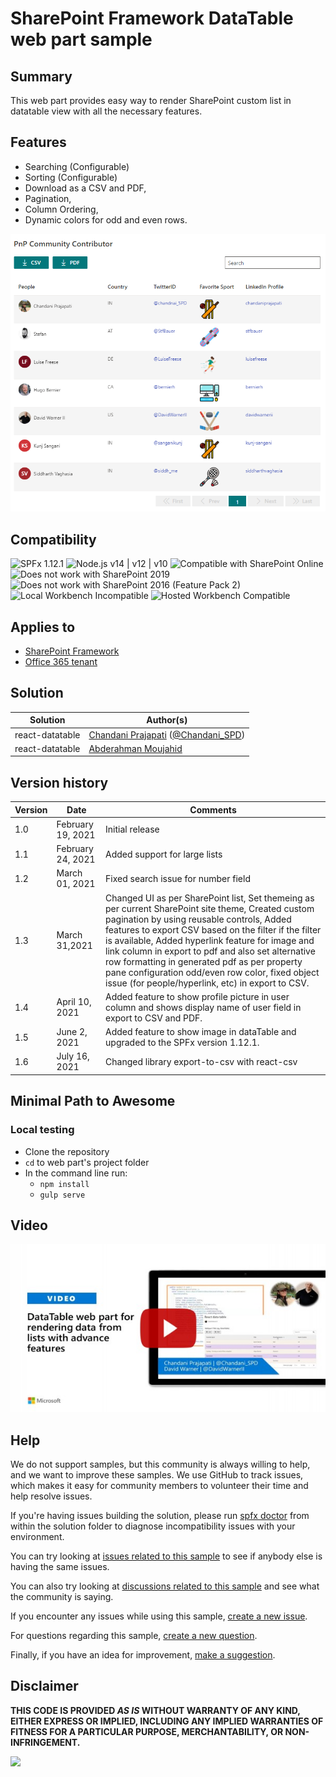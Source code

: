 # SharePoint Framework DataTable web part sample

## Summary

This web part provides easy way to render SharePoint custom list in datatable view with all the necessary features. 

## Features

- Searching (Configurable)
- Sorting (Configurable)
- Download as a CSV and PDF,
- Pagination,
- Column Ordering,
- Dynamic colors for odd and even rows.

![Preview](assets/preview.png?raw=true "Preview")


## Compatibility

![SPFx 1.12.1](https://img.shields.io/badge/SPFx-1.12.1-green.svg)
![Node.js v14 | v12 | v10](https://img.shields.io/badge/Node.js-v14%20%7C%20v12%20%7C%20v10-green.svg) 
![Compatible with SharePoint Online](https://img.shields.io/badge/SharePoint%20Online-Compatible-green.svg)
![Does not work with SharePoint 2019](https://img.shields.io/badge/SharePoint%20Server%202019-Incompatible-red.svg "SharePoint Server 2019 requires SPFx 1.4.1 or lower")
![Does not work with SharePoint 2016 (Feature Pack 2)](https://img.shields.io/badge/SharePoint%20Server%202016%20(Feature%20Pack%202)-Incompatible-red.svg "SharePoint Server 2016 Feature Pack 2 requires SPFx 1.1")
![Local Workbench Incompatible](https://img.shields.io/badge/Local%20Workbench-Incompatible-red.svg "The solution requires access to SharePoint data")
![Hosted Workbench Compatible](https://img.shields.io/badge/Hosted%20Workbench-Compatible-green.svg)

## Applies to

* [SharePoint Framework](https://docs.microsoft.com/sharepoint/dev/spfx/sharepoint-framework-overview)
* [Office 365 tenant](https://docs.microsoft.com/sharepoint/dev/spfx/set-up-your-development-environment)

## Solution

Solution|Author(s)
--------|---------
react-datatable | [Chandani Prajapati](https://github.com/chandaniprajapati) ([@Chandani_SPD](https://twitter.com/Chandani_SPD))
react-datatable | [Abderahman Moujahid](https://github.com/Abderahman88)

## Version history

Version|Date|Comments
-------|----|--------
1.0|February 19, 2021|Initial release
1.1|February 24, 2021|Added support for large lists
1.2|March 01, 2021|Fixed search issue for number field
1.3|March 31,2021| Changed UI as per SharePoint list, Set themeing as per current SharePoint site theme, Created custom pagination by using reusable controls, Added features to export CSV based on the filter if the filter is available, Added hyperlink feature for image and link column in export to pdf and also set alternative row formatting in generated pdf as per property pane configuration odd/even row color, fixed object issue (for people/hyperlink, etc) in export to CSV.
1.4|April 10, 2021|Added feature to show profile picture in user column and shows display name of user field in export to CSV and PDF.
1.5|June 2, 2021|Added feature to show image in dataTable and upgraded to the SPFx version 1.12.1.
1.6|July 16, 2021|Changed library export-to-csv with react-csv

## Minimal Path to Awesome

### Local testing

* Clone the repository
* `cd` to web part's project folder
* In the command line run:
  * `npm install`
  * `gulp serve`



## Video

[![DataTable web part for rendering data from lists with advance features](./assets/video-thumbnail.jpg)](https://www.youtube.com/watch?v=-i4EAmjKxpQ "DataTable web part for rendering data from lists with advance features")


## Help

We do not support samples, but this community is always willing to help, and we want to improve these samples. We use GitHub to track issues, which makes it easy for  community members to volunteer their time and help resolve issues.

If you're having issues building the solution, please run [spfx doctor](https://pnp.github.io/cli-microsoft365/cmd/spfx/spfx-doctor/) from within the solution folder to diagnose incompatibility issues with your environment.

You can try looking at [issues related to this sample](https://github.com/pnp/sp-dev-fx-webparts/issues?q=label%3Areact-datatable) to see if anybody else is having the same issues.

You can also try looking at [discussions related to this sample](https://github.com/pnp/sp-dev-fx-webparts/discussions?discussions_q=label%3Areact-datatable) and see what the community is saying.

If you encounter any issues while using this sample, [create a new issue](https://github.com/pnp/sp-dev-fx-webparts/issues/new?assignees=&labels=Needs%3A+Triage+%3Amag%3A%2Ctype%3Abug-suspected%2Csample%3A%20react-datatable&template=bug-report.yml&sample=react-datatable&authors=@Abderahman88%20@chandaniprajapati&title=react-datatable%20-%20).

For questions regarding this sample, [create a new question](https://github.com/pnp/sp-dev-fx-webparts/issues/new?assignees=&labels=Needs%3A+Triage+%3Amag%3A%2Ctype%3Aquestion%2Csample%3A%20react-datatable&template=question.yml&sample=react-datatable&authors=@Abderahman88%20@chandaniprajapati&title=react-datatable%20-%20).

Finally, if you have an idea for improvement, [make a suggestion](https://github.com/pnp/sp-dev-fx-webparts/issues/new?assignees=&labels=Needs%3A+Triage+%3Amag%3A%2Ctype%3Aenhancement%2Csample%3A%20react-datatable&template=question.yml&sample=react-datatable&authors=@Abderahman88%20@chandaniprajapati&title=react-datatable%20-%20).

## Disclaimer

**THIS CODE IS PROVIDED *AS IS* WITHOUT WARRANTY OF ANY KIND, EITHER EXPRESS OR IMPLIED, INCLUDING ANY IMPLIED WARRANTIES OF FITNESS FOR A PARTICULAR PURPOSE, MERCHANTABILITY, OR NON-INFRINGEMENT.**


<img src="https://telemetry.sharepointpnp.com/sp-dev-fx-webparts/samples/react-datatable" />
